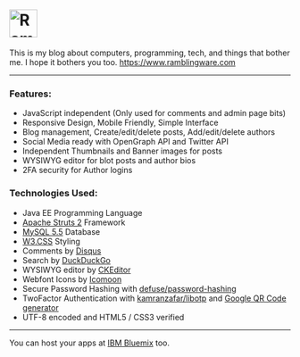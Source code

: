 # <img src="https://www.ramblingware.com/img/logo-medium.png" height="50px" alt="RamblingWare" title="Logo">

This is my blog about computers, programming, tech, and things that bother me. I hope it bothers you too. 
https://www.ramblingware.com

---

### Features:

- JavaScript independent (Only used for comments and admin page bits)
- Responsive Design, Mobile Friendly, Simple Interface
- Blog management, Create/edit/delete posts, Add/edit/delete authors
- Social Media ready with OpenGraph API and Twitter API
- Independent Thumbnails and Banner images for posts
- WYSIWYG editor for blot posts and author bios
- 2FA security for Author logins

### Technologies Used:
- Java EE Programming Language
- [Apache Struts 2](https://struts.apache.org/) Framework
- [MySQL 5.5](https://www.mysql.com/) Database
- [W3.CSS](http://www.w3schools.com/css/) Styling
- Comments by [Disqus](https://disqus.com/)
- Search by [DuckDuckGo](https://duckduckgo.com)
- WYSIWYG editor by [CKEditor](http://ckeditor.com/download)
- Webfont Icons by [Icomoon](https://icomoon.io/)
- Secure Password Hashing with [defuse/password-hashing](https://github.com/defuse/password-hashing)
- TwoFactor Authentication with [kamranzafar/libotp](https://github.com/kamranzafar/libotp) and [Google QR Code generator](https://chart.googleapis.com/chart?chs=200x200&cht=qr&chl=200x200&chld=M|0&cht=qr&chl=otpauth://totp/Company:user@test.com?secret=6ZT3L2TKZ3WYBDS7FEY65TOQZRSRUY7M&issuer=Company&algorithm=SHA1&digits=6&period=30)
- UTF-8 encoded and HTML5 / CSS3 verified


---

You can host your apps at [IBM Bluemix](http://bluemix.net) too.
